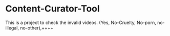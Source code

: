 # Content-Curator-Tool
This is a project to check  the invalid videos. (Yes, No-Cruelty, No-porn, no-illegal, no-other),++++
